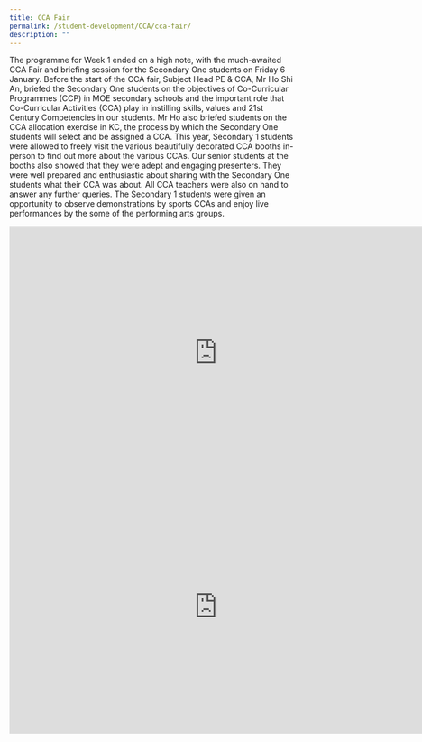 ```yaml
---
title: CCA Fair
permalink: /student-development/CCA/cca-fair/
description: ""
---
```

The programme for Week 1 ended on a high note, with the much-awaited CCA Fair and briefing session for the Secondary One students on Friday 6 January.
Before the start of the CCA fair, Subject Head PE & CCA, Mr Ho Shi An, briefed the Secondary One students on the objectives of Co-Curricular Programmes (CCP) in MOE secondary schools and the important role that Co-Curricular Activities (CCA) play in instilling skills, values and 21st Century Competencies in our students. Mr Ho also briefed students on the CCA allocation exercise in KC, the process by which the Secondary One students will select and be assigned a CCA.
This year, Secondary 1 students were allowed to freely visit the various beautifully decorated CCA booths in-person to find out more about the various CCAs. Our senior students at the booths also showed that they were adept and engaging presenters. They were well prepared and enthusiastic about sharing with the Secondary One students what their CCA was about. All CCA teachers were also on hand to answer any further queries. The Secondary 1 students were given an opportunity to observe demonstrations by sports CCAs and enjoy live performances by the some of the performing arts groups.

<iframe allowfullscreen="true" height="450" width="735" frameborder="0" src="https://docs.google.com/presentation/d/e/2PACX-1vTnKmuvXX9--Xv2DFhuP7GG7PsDdqZfskImTWbYvjQKZPo1_z2dp9halwBxrWcDrZI7UiLSqI8x-tUG/embed?start=false&amp;loop=false&amp;delayms=3000"></iframe>

<iframe allowfullscreen="true" height="450" width="735" frameborder="0" src="https://docs.google.com/presentation/d/e/2PACX-1vQSpBWe2uTrhLoZYWUc56qM4R5iN25rxawWsNMTIKIIaImSrRSiyL_Fo07pu7f6Z7lR_Fo8mrLgI-B9/embed?start=false&amp;loop=false&amp;delayms=3000"></iframe>